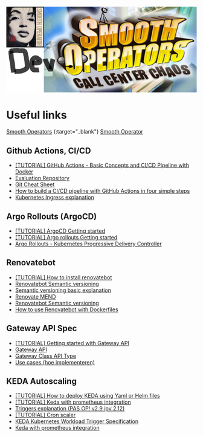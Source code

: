 ![Smooth](smooth.png)

# Useful links

[Smooth Operators](https://www.youtube.com/watch?v=uqjWkjp1kxQ) {:target="_blank"}
[Smooth Operator](https://www.youtube.com/watch?v=dQw4w9WgXcQ)

## Github Actions, CI/CD
- [[TUTORIAL] GitHub Actions - Basic Concepts and CI/CD Pipeline with Docker](https://www.youtube.com/watch?v=R8_veQiYBjI)
- [Evaluation Repository](https://github.com/Cloud-Computing-2324/evaluation-smoothdevoperators)
- [Git Cheat Sheet](https://education.github.com/git-cheat-sheet-education.pdf)
- [How to build a CI/CD pipeline with GitHub Actions in four simple steps](https://github.blog/2022-02-02-build-ci-cd-pipeline-github-actions-four-steps/)
- [Kubernetes Ingress explanation](https://kubernetes.io/docs/concepts/services-networking/ingress/#terminology)

## Argo Rollouts (ArgoCD)
- [[TUTORIAL] ArgoCD Getting started](https://argo-cd.readthedocs.io/en/stable/getting_started/)
- [[TUTORIAL] Argo rollouts Getting started](https://argo-rollouts.readthedocs.io/en/stable/getting-started/)
- [Argo Rollouts - Kubernetes Progressive Delivery Controller](https://argo-rollouts.readthedocs.io/en/stable/)

## Renovatebot

- [[TUTORIAL] How to install renovatebot](https://docs.renovatebot.com/modules/platform/github/)
- [Renovatebot Semantic versioning](https://docs.renovatebot.com/modules/versioning/#semantic-versioning)
- [Semantic versioning basic explanation](https://semver.org/)
- [Renovate MEND](https://developer.mend.io/)
- [Renovatebot Semantic versioning](https://docs.renovatebot.com/modules/versioning/#semantic-versioning)
- [How to use Renovatebot with Dockerfiles](https://docs.renovatebot.com/docker/)

## Gateway API Spec

- [[TUTORIAL] Getting started with Gateway API](https://gateway-api.sigs.k8s.io/guides/)
- [Gateway API](https://gateway-api.sigs.k8s.io/)
- [Gateway Class API Type](https://gateway-api.sigs.k8s.io/api-types/gatewayclass/)
- [Use cases (hoe implementeren)](https://gateway-api.sigs.k8s.io/concepts/use-cases/#basic-northsouth-use-case)

## KEDA Autoscaling

- [[TUTORIAL] How to deploy KEDA using Yaml or Helm files](https://keda.sh/docs/2.12/deploy/#helm)
- [[TUTORIAL] Keda with prometheus integration](https://www.youtube.com/watch?v=NyaffVfRzLo)
- [Triggers explanation (PAS OP! v2.9 ipv 2.12)](https://keda.sh/docs/2.9/concepts/scaling-deployments/#triggers)
- [[TUTORIAL] Cron scaler](https://keda.sh/docs/2.12/scalers/cron/)
- [KEDA Kubernetes Workload Trigger Specification](https://keda.sh/docs/2.12/scalers/kubernetes-workload/)
- [Keda with prometheus integration](https://stackoverflow.com/questions/75210091/keda-with-prometheus-integration)